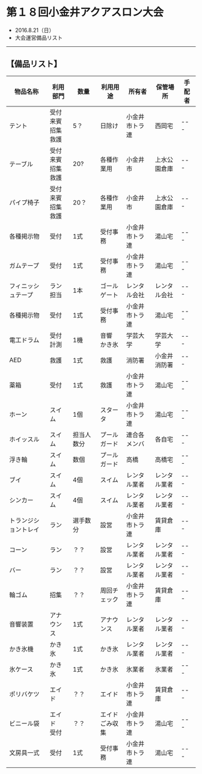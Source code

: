 # 第１８回小金井アクアスロン大会  
 * 2016.8.21（日）
 * 大会運営備品リスト

---
## 【備品リスト】

|物品名称|利用部門|数量|利用用途|所有者|保管場所|手配者|
|---|---|---|---|---|---|---|
|テント|受付<br>来賓<br>招集<br>救護|5？|日除け|小金井市トラ連|西岡宅|---|
|テーブル|受付<br>来賓<br>招集<br>救護|20?|各種作業用|小金井市|上水公園倉庫|---|
|パイプ椅子|受付<br>来賓<br>招集<br>救護|20？|各種作業用|小金井市|上水公園倉庫|---|
|各種掲示物|受付|1式|受付事務|小金井市トラ連|湯山宅|---|
|ガムテープ|受付|1式|受付事務|小金井市トラ連|湯山宅|---|
|フィニッシュテープ|ラン担当|1本|ゴールゲート|レンタル会社|レンタル会社|---|
|各種掲示物|受付|1式|受付事務|小金井市トラ連|湯山宅|---|
|電工ドラム|受付<br>計測|1機|音響<br>かき氷|学芸大学|学芸大学|---|
|AED|救護|1式|救護|消防署|小金井消防署|---|
|薬箱|受付|1式|救護|小金井市トラ連|湯山宅|---|
|ホーン|スイム|1個|スタータ|小金井市トラ連|湯山宅|---|
|ホイッスル|スイム|担当人数分|プールガード|連合各メンバ|各自宅|---|
|浮き輪|スイム|数個|プールガード|高橋|高橋宅|---|
|ブイ|スイム|4個|スイム|レンタル業者|レンタル業者|---|
|シンカー|スイム|4個|スイム|レンタル業者|レンタル業者|---|
|トランジショントレイ|ラン|選手数分|設営|小金井市トラ連|賃貸倉庫|---|
|コーン|ラン|？？|設営|レンタル業者|レンタル業者|---|
|バー|ラン|？？|設営|レンタル業者|レンタル業者|---|
|輪ゴム|招集|？？|周回チェック|小金井市トラ連|賃貸倉庫|---|
|音響装置|アナウンス|1式|アナウンス|レンタル業者|レンタル業者|---|
|かき氷機|かき氷|1式|かき氷|レンタル業者|レンタル業者|---|
|氷ケース|かき氷|1式|かき氷|氷業者|氷業者|---|
|ポリバケツ|エイド|？？|エイド|小金井市トラ連|賃貸倉庫|---|
|ビニール袋|エイド<br>受付|？？|エイド<br>ごみ収集|小金井市トラ連|湯山宅|---|
|文房具一式|受付|1式|受付事務|小金井市トラ連|湯山宅|---|
